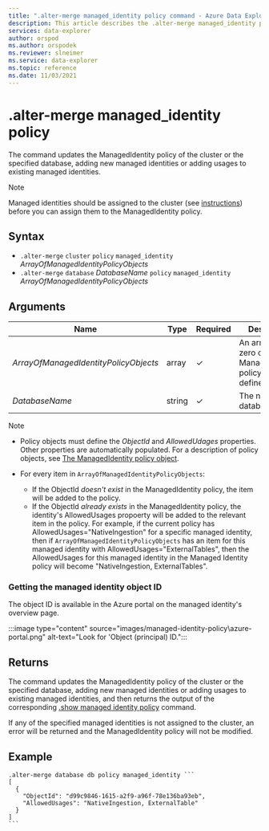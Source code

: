 ```yaml
---
title: ".alter-merge managed_identity policy command - Azure Data Explorer"
description: This article describes the .alter-merge managed_identity policy command in Azure Data Explorer.
services: data-explorer
author: orspod
ms.author: orspodek
ms.reviewer: slneimer
ms.service: data-explorer
ms.topic: reference
ms.date: 11/03/2021
---
```

# .alter-merge managed_identity policy

The command updates the ManagedIdentity policy of the cluster or the specified database, adding new managed identities or adding usages to existing managed identities.

> [!NOTE]
> Managed identities should be assigned to the cluster (see [instructions](../../managed-identities.md)) before you can assign them to the ManagedIdentity policy.

## Syntax

* `.alter-merge` `cluster` `policy` `managed_identity` *ArrayOfManagedIdentityPolicyObjects*
* `.alter-merge` `database` *DatabaseName* `policy` `managed_identity` *ArrayOfManagedIdentityPolicyObjects*

## Arguments

| Name | Type | Required | Description |
| -- | -- | -- | -- |
| *ArrayOfManagedIdentityPolicyObjects* | array | &check; | An array with zero or more ManagedIdentity policy objects defined. |
| *DatabaseName* | string | &check; | The name of the database. |

> [!NOTE]
>
> * Policy objects must define the *ObjectId* and *AllowedUdages* properties. Other properties are automatically populated. For a description of policy objects, see [The ManagedIdentity policy object](managed-identity-policy.md#the-managedidentity-policy-object).
>
> * For every item in `ArrayOfManagedIdentityPolicyObjects`:
>
>   * If the ObjectId *doesn't exist* in the ManagedIdentity policy, the item will be added to the policy.
>   * If the ObjectId *already exists* in the ManagedIdentity policy, the identity's AllowedUsages propoerty will be added to the relevant item in the policy. For example, if the current policy has AllowedUsages="NativeIngestion" for a specific managed identity, then if `ArrayOfManagedIdentityPolicyObjects` has an item for this managed identity with AllowedUsages="ExternalTables", then the AllowedUsages for this managed identity in the Managed Identity policy will become "NativeIngestion, ExternalTables".

### Getting the managed identity object ID

The object ID is available in the Azure portal on the managed identity's overview page.

:::image type="content" source="images/managed-identity-policy\azure-portal.png" alt-text="Look for 'Object (principal) ID.":::

## Returns

The command updates the ManagedIdentity policy of the cluster or the specified database, adding new managed identities or adding usages to existing managed identities, and then returns the output of the corresponding [.show managed identity policy](show-managed-identity-policy-command.md) command.

If any of the specified managed identities is not assigned to the cluster, an error will be returned and the ManagedIdentity policy will not be modified.

## Example

~~~kusto
.alter-merge database db policy managed_identity ```
[
  {
    "ObjectId": "d99c9846-1615-a2f9-a96f-78e136ba93eb",
    "AllowedUsages": "NativeIngestion, ExternalTable"
  }
]
```
~~~

